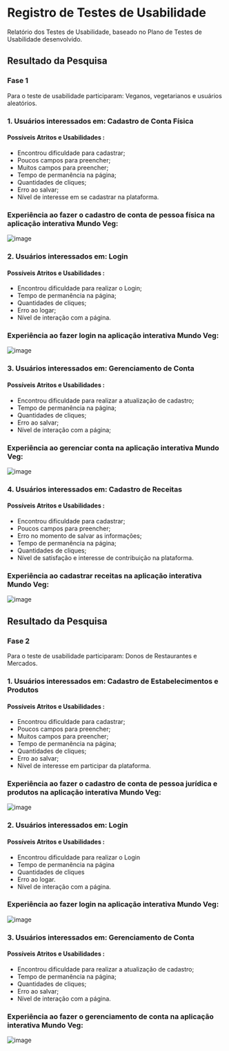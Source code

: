 # Registro de Testes de Usabilidade

Relatório dos Testes de Usabilidade, baseado no Plano de Testes de Usabilidade desenvolvido.



## Resultado da Pesquisa

### Fase 1

Para o teste de usabilidade participaram: Veganos, vegetarianos e usuários aleatórios. 

### 1. Usuários interessados em: Cadastro de Conta Física   

#### Possíveis Atritos e Usabilidades :

* Encontrou dificuldade para cadastrar;
* Poucos campos para preencher;
* Muitos campos para preencher;
* Tempo de permanência na página;
* Quantidades de cliques;
* Erro ao salvar;
* Nível de interesse em se cadastrar na plataforma.

### Experiência ao fazer o cadastro de conta de pessoa física na aplicação interativa Mundo Veg:

![image](https://user-images.githubusercontent.com/100734910/198719444-4c501895-7b36-4421-bf4b-d5b741120cdb.png)



### 2. Usuários interessados em: Login 



#### Possíveis Atritos e Usabilidades :

* Encontrou dificuldade para realizar o Login;
* Tempo de permanência na página;
* Quantidades de cliques;
* Erro ao logar;
* Nível de interação com a página.


 ### Experiência ao fazer login na aplicação interativa Mundo Veg:
 
 ![image](https://user-images.githubusercontent.com/100734910/198719788-241920ce-42ed-4f73-94e6-270707a0513e.png)

 

### 3. Usuários interessados em: Gerenciamento de Conta 

#### Possíveis Atritos e Usabilidades :

* Encontrou dificuldade para realizar a atualização de cadastro;
* Tempo de permanência na página;
* Quantidades de cliques;
* Erro ao salvar;
* Nível de interação com a página;

### Experiência ao gerenciar conta na aplicação interativa Mundo Veg:

![image](https://user-images.githubusercontent.com/100734910/198720186-d049e108-92bc-4095-822f-811c3e64c60c.png)

### 4. Usuários interessados em: Cadastro de Receitas 

#### Possíveis Atritos e Usabilidades :

* Encontrou dificuldade para cadastrar;
* Poucos campos para preencher;
* Erro no momento de salvar as informações;
* Tempo de permanência na página;
* Quantidades de cliques;
* Nível de satisfação e interesse de contribuição na plataforma.

### Experiência ao cadastrar receitas na aplicação interativa Mundo Veg:

![image](https://user-images.githubusercontent.com/100734910/198720446-992e6a97-75dc-41b3-8d71-d18c7f00f6ab.png)



## Resultado da Pesquisa

### Fase 2

 Para o teste de usabilidade participaram: Donos de Restaurantes e Mercados.
 

### 1. Usuários interessados em: Cadastro de Estabelecimentos e Produtos 

#### Possíveis Atritos e Usabilidades :

* Encontrou dificuldade para cadastrar;
* Poucos campos para preencher;
* Muitos campos para preencher;
* Tempo de permanência na página;
* Quantidades de cliques;
* Erro ao salvar;
* Nível de interesse em participar da plataforma.


 ### Experiência ao fazer o cadastro de conta de pessoa jurídica e produtos na aplicação interativa Mundo Veg:
![image](https://user-images.githubusercontent.com/100734910/198705274-37f3e26a-3ca7-48f6-92ad-2ebb58a278d4.png)

### 2. Usuários interessados em: Login 

#### Possíveis Atritos e Usabilidades :

* Encontrou dificuldade para realizar o Login
* Tempo de permanência na página
* Quantidades de cliques
* Erro ao logar.
* Nível de interação com a página.

### Experiência ao fazer login na aplicação interativa Mundo Veg:
![image](https://user-images.githubusercontent.com/100734910/198707999-f92654bf-e2ec-425a-8b1e-059f08a732b3.png)



### 3. Usuários interessados em: Gerenciamento de Conta 

#### Possíveis Atritos e Usabilidades :

* Encontrou dificuldade para realizar a atualização de cadastro;
* Tempo de permanência na página;
* Quantidades de cliques;
* Erro ao salvar;
* Nível de interação com a página.

### Experiência ao fazer o gerenciamento de conta na aplicação interativa Mundo Veg:
![image](https://user-images.githubusercontent.com/100734910/198708502-d4f65333-0a3e-4e06-b6a0-6b83c7da5cb7.png)
















